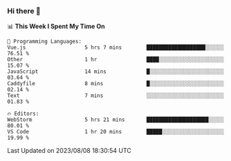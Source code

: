 ### Hi there 👋

<!--
**asdf12303116/asdf12303116** is a ✨ _special_ ✨ repository because its `README.md` (this file) appears on your GitHub profile.

Here are some ideas to get you started:

- 🔭 I’m currently working on ...
- 🌱 I’m currently learning ...
- 👯 I’m looking to collaborate on ...
- 🤔 I’m looking for help with ...
- 💬 Ask me about ...
- 📫 How to reach me: ...
- 😄 Pronouns: ...
- ⚡ Fun fact: ...
-->

<!--START_SECTION:waka-->
📊 **This Week I Spent My Time On** 

```text
💬 Programming Languages: 
Vue.js                   5 hrs 7 mins        ███████████████████░░░░░░   76.51 % 
Other                    1 hr                ████░░░░░░░░░░░░░░░░░░░░░   15.07 % 
JavaScript               14 mins             █░░░░░░░░░░░░░░░░░░░░░░░░   03.64 % 
Caddyfile                8 mins              █░░░░░░░░░░░░░░░░░░░░░░░░   02.14 % 
Text                     7 mins              ░░░░░░░░░░░░░░░░░░░░░░░░░   01.83 % 

🔥 Editors: 
WebStorm                 5 hrs 21 mins       ████████████████████░░░░░   80.01 % 
VS Code                  1 hr 20 mins        █████░░░░░░░░░░░░░░░░░░░░   19.99 % 
```


 Last Updated on 2023/08/08 18:30:54 UTC
<!--END_SECTION:waka-->

